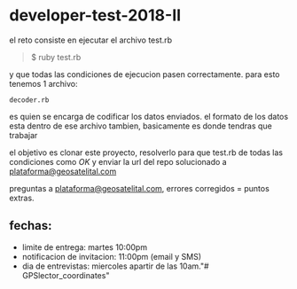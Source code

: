 # developer-test-2018-II

el reto consiste en ejecutar el archivo test.rb

> $ ruby test.rb

y que todas las condiciones de ejecucion pasen correctamente.
para esto tenemos 1 archivo: 

`decoder.rb`

es quien se encarga de codificar los datos enviados. el formato de los datos esta dentro de ese archivo tambien, basicamente es donde tendras que trabajar


el objetivo es clonar este proyecto, resolverlo para que test.rb de todas las condiciones como *OK* y enviar la url del repo solucionado a plataforma@geosatelital.com

preguntas a plataforma@geosatelital.com, errores corregidos = puntos extras.

## fechas:
* limite de entrega: martes 10:00pm
* notificacion de invitacion: 11:00pm (email y SMS)
* dia de entrevistas: miercoles apartir de las 10am."# GPSlector_coordinates" 
